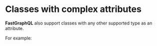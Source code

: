 # Classes with complex attributes

**FastGraphQL** also support classes with any other 
supported type as an attribute.

For example: